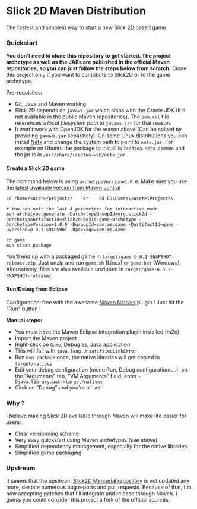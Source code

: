 # Slick 2D Maven Distribution

The fastest and simplest way to start a new Slick 2D based game.

### Quickstart

**You don't need to clone this repository to get started. The project archetype as well as the JARs are published in the official Maven repositories, so you can just follow the steps below from scratch.** Clone this project only if you want to contribute to Slick2D or to the game archetype.

Pre-requisites:
* Git, Java and Maven working
* Slick 2D depends on `javaws.jar` which ships with the Oracle JDK (It's not available in the public Maven repositories). The `pom.xml` file references a *local filesystem path* to `javaws.jar` for that reason.
* It won't work with OpenJDK for the reason above (Can be solved by providing `javaws.jar` separately). On some Linux distributions you can install [Netx](http://jnlp.sourceforge.net/netx/) and change the system path to point to `netx.jar`. For example on Ubuntu the package to install is `icedtea-netx-common` and the jar is in `/usr/share/icedtea-web/netx.jar`.

#### Create a Slick 2D game

The command below is using `archetypeVersion=1.0.0`. Make sure you use the [latest available version from Maven central](http://search.maven.org/#search%7Cga%7C1%7Ca%3A%22slick2d-basic-game-archetype%22)

```
cd /home/<user>/projects/   -or-   cd C:\Users\<user>\Projects\

# You can omit the last 4 parameters for interactive mode
mvn archetype:generate -DarchetypeGroupId=org.slick2d -DarchetypeArtifactId=slick2d-basic-game-archetype -DarchetypeVersion=1.0.0 -DgroupId=com.me.game -DartifactId=game -Dversion=0.0.1-SNAPSHOT -Dpackage=com.me.game

cd game
mvn clean package
```

You'll end up with a packaged game in `target/game-0.0.1-SNAPSHOT-release.zip`. Just unzip and run `game.sh` (Linux) or `game.bat` (Windows). Alternatively, files are also available unzipped in `target/game-0.0.1-SNAPSHOT-release/`.

#### Run/Debug from Eclipse

Configuration-free with the awesome [Maven Natives](https://code.google.com/p/mavennatives/#Eclipse_Plugin) plugin ! Just hit the "Run" button ! 

**Manual steps:**

* You must have the Maven Eclipse integration plugin installed (m2e)
* Import the Maven project
* Right-click on `Game`, Debug as, Java application
* This will fail with `java.lang.UnsatifsiedLinkError`
* Run `mvn package` once, the native libraries will get copied in `target/natives`
* Edit your debug configuration (menu Run, Debug configurations...), on the "Arguments" tab, "VM Arguments" field, enter `-Djava.library.path=target/natives`
* Click on "Debug" and you're all set !

### Why ?

I believe making Slick 2D available through Maven will make life easier for users:

* Clear versionning scheme
* Very easy quickstart using Maven archetypes (see above)
* Simplified dependency management, especially for the native libraries
* Simplified game packaging

### Upstream

It seems that the upstream [Slick2D Mercurial repository](http://bitbucket.org/kevglass/slick/) is not updated any more, despite numerous bug reports and pull requests. Because of that, I'm now accepting patches that I'll integrate and release through Maven. I guess you could consider this project a fork of the official sources.
